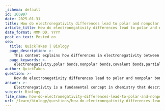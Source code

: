```yaml
---
_schema: default
id: 166997
date: 2025-01-31
title: How do electronegativity differences lead to polar and nonpolar bonds?
article_title: How do electronegativity differences lead to polar and nonpolar bonds?
date_format: MMM DD, YYYY
post_on_text: Posted on
seo:
  title: QuickTakes | Biology
  page_description: >-
    This content explains how differences in electronegativity between atoms lead to the formation of polar and nonpolar bonds, detailing characteristics of polar covalent bonds with examples such as water, as well as nonpolar covalent bonds like hydrogen molecules.
  page_keywords: >-
    electronegativity,polar bonds,nonpolar bonds,covalent bonds,partial charges,chemical bonding,water molecule,hydrogen molecule,chemical properties,solubility,molecular interactions
author: QuickTakes
question: >-
    How do electronegativity differences lead to polar and nonpolar bonds?
answer: >-
    Electronegativity is a fundamental concept in chemistry that describes an atom's ability to attract and hold onto electrons in a chemical bond. The differences in electronegativity between atoms play a crucial role in determining whether a bond is polar or nonpolar.\n\n### Polar and Nonpolar Bonds\n\n1. **Polar Covalent Bonds**:\n   - These bonds occur when two atoms with significantly different electronegativities form a bond. In such cases, the atom with the higher electronegativity attracts the shared electrons more strongly, leading to an unequal sharing of electrons. This results in the formation of partial positive and negative charges within the molecule.\n   - For example, in a water molecule (H₂O), oxygen has a higher electronegativity (approximately 3.5) compared to hydrogen (approximately 2.1). This difference causes the electrons to be drawn closer to the oxygen atom, creating a polar covalent bond. The oxygen atom acquires a partial negative charge (δ-) while the hydrogen atoms acquire partial positive charges (δ+).\n\n2. **Nonpolar Covalent Bonds**:\n   - Nonpolar covalent bonds occur when two atoms have similar or identical electronegativities, resulting in an equal sharing of electrons. In this case, there is no significant charge separation within the molecule.\n   - An example of a nonpolar covalent bond is the bond between two hydrogen atoms (H₂), where both atoms have the same electronegativity. As a result, the electrons are shared equally, and there are no partial charges.\n\n### Summary of Electronegativity and Bond Polarity\n- **Electronegativity Difference**: The greater the difference in electronegativity between two bonded atoms, the more polar the bond will be. Generally, a difference of 0.4 or less indicates a nonpolar bond, while a difference greater than 0.4 suggests a polar bond.\n- **Impact on Molecular Properties**: The polarity of a molecule affects its physical properties, such as solubility, boiling point, and interaction with other molecules. Polar molecules tend to be soluble in water (hydrophilic), while nonpolar molecules are typically not (hydrophobic).\n\nUnderstanding these concepts is essential for predicting the behavior of molecules in chemical reactions and their interactions in biological systems.
subject: Biology
file_name: how-do-electronegativity-differences-lead-to-polar-and-nonpolar-bonds.md
url: /learn/biology/questions/how-do-electronegativity-differences-lead-to-polar-and-nonpolar-bonds
---
```


&nbsp;